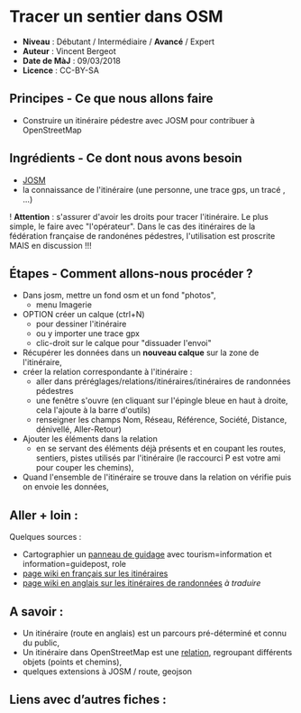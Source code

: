 # Tracer un sentier dans OSM

- **Niveau** : Débutant / Intermédiaire / **Avancé** / Expert
- **Auteur** : Vincent Bergeot
- **Date de MàJ** : 09/03/2018
- **Licence** : CC-BY-SA

## Principes - Ce que nous allons faire

- Construire un itinéraire pédestre avec JOSM pour contribuer à OpenStreetMap


## Ingrédients - Ce dont nous avons besoin

- [JOSM](https://josm.openstreetmap.de/)
- la connaissance de l'itinéraire (une personne, une trace gps, un tracé , ...)

! **Attention** : s'assurer d'avoir les droits pour tracer l'itinéraire. Le plus simple, le faire avec "l'opérateur". Dans le cas des itinéraires de la fédération française de randonénes pédestres, l'utilisation est proscrite MAIS en discussion !!!

## Étapes - Comment allons-nous procéder ?

- Dans josm, mettre un fond osm et un fond "photos",
    - menu Imagerie
- OPTION créer un calque (ctrl+N)
    - pour dessiner l'itinéraire
    - ou y importer une trace gpx
    - clic-droit sur le calque pour "dissuader l'envoi"
- Récupérer les données dans un **nouveau calque** sur la zone de l'itinéraire,
- créer la relation correspondante à l'itinéraire :
    - aller dans préréglages/relations/itinéraires/itinéraires de randonnées pédestres
    - une fenêtre s'ouvre (en cliquant sur l'épingle bleue en haut à droite, cela l'ajoute à la barre d'outils)
    - renseigner les champs Nom, Réseau, Référence, Société, Distance, dénivellé, Aller-Retour)
- Ajouter les éléments dans la relation
    - en se servant des éléments déjà présents et en coupant les routes, sentiers, pistes utilisés par l'itinéraire (le raccourci P est votre ami pour couper les chemins),
- Quand l'ensemble de l'itinéraire se trouve dans la relation on vérifie puis on envoie les données,

## Aller + loin : 
Quelques sources :

- Cartographier un [panneau de guidage](https://wiki.openstreetmap.org/wiki/FR:Tag:information%3Dguidepost) avec tourism=information et information=guidepost, role
- [page wiki en français sur les itinéraires](https://wiki.openstreetmap.org/wiki/FR:Relation:route)
- [page wiki en anglais sur les itinéraires de randonnées](https://wiki.openstreetmap.org/wiki/Tag:route%3Dhiking) *à traduire*

## A savoir : 

- Un itinéraire (route en anglais) est un parcours pré-déterminé et connu du public,
- Un itinéraire dans OpenStreetMap est une [relation](https://wiki.openstreetmap.org/wiki/FR:Relations), regroupant différents objets (points et chemins),
- quelques extensions à JOSM / route, geojson

## Liens avec d’autres fiches : 

